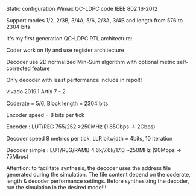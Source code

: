 Static configuration Wimax QC-LDPC code IEEE 802.16-2012

Support modes 1/2, 2/3B, 3/4A, 5/6, 2/3A, 3/4B and length from 576 to 2304 bits 

It's my first generation QC-LDPC RTL architecture:

Coder work on fly and use register architecture 

Decoder use 2D normalized Min-Sum algorithm with optional metric self-corrected feature 

Only decoder with least performance include in repo!!!

vivado 2019.1 Artix 7 - 2 

Coderate = 5/6, Block length = 2304 bits

Encoder speed = 8 bits per tick 

Encoder 	: LUT/REG 	755/252		>250MHz (1.65Gbps -> 2Gbps) 

Decoder speed 8 metrics per tick, LLR bitwidth = 4bits, 10 iteration

Decoder simple	: LUT/REG/RAMB 	4.6k/7.6k/17.0 	~250MHz (90Mbps -> 75Mbps) 

Attention: to facilitate synthesis, the decoder uses the address file generated during the simulation. The file content depend on the coderate, length & decoder performance settings. Before synthesizing the decoder, run the simulation in the desired mode!!!






